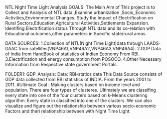 NTL
Night Time Light Analysis
GOALS:
The Main Aim of This project is to Collect and Analysis of NTL data ,Examine urbanization ,Socio_Economic Activities,Environmental Changes.
Study the Impact of Electrification on Rural Sectors,Education,Agricultural Activities,Settlements Expansion.
Identifing Electrification status Through NTL data and its co-relation with Educational outcomes,other parameters  in Specific state/rural areas.

DATA SOURCES:
1.Collection of NTL(Night Time Light)data through LAADS-DAAC  from satellites(VNP46A1,VNP46A2,VNP46A3,VNP46A4).
2.GDP Data of India from HandBook of statistics of Indian Economy From RBI.
3.Electrification and energy consumption from POSOCO.
4.Other Necessary Information from Respective state government Portals.


FOLDER1: GDP_Analysis:
Data: RBI-statics data
This Data Source consists of GDP data collected from RBI statistics of INDIA. From the years 2001 to 2011.
#Ultimate Goal : 
Making clusters  based on income level and population.
There are four types of clusteres. 
Ultimately we are classifing every state into one of the four clusters based on k-Means clustering algorithm.
Every state in classified into one of the clusters.
We can also visualize and figure out the relationship between various socio-economic Factors and theri relationship between with Night Time Light.
